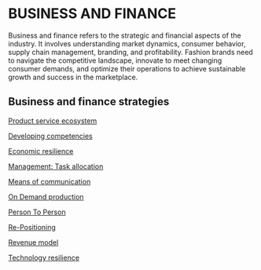 
# BUSINESS AND FINANCE

Business and finance refers to the strategic and financial aspects of the industry. It involves understanding market dynamics, consumer behavior, supply chain management, branding, and profitability. Fashion brands need to navigate the competitive landscape, innovate to meet changing consumer demands, and optimize their operations to achieve sustainable growth and success in the marketplace.

## Business and finance strategies

[Product service ecosystem](http://circularloopholes.net/category/business/Building%20Product-Service%20Ecosystems.html)


[Developing competencies](http://circularloopholes.net/category/business/Developing%20competencies.html)


[Economic resilience](http://circularloopholes.net/category/business/Economic%20resilience.html)


[Management: Task allocation](http://circularloopholes.net/category/business/Management_%20Task%20allocation.html)


[Means of communication](http://circularloopholes.net/category/business/Means%20of%20Communication.html)


[On Demand production](http://circularloopholes.net/category/business/On%20demand%20production.html)


[Person To Person](http://circularloopholes.net/category/business/P2P%20(Person%20to%20Person).html)


[Re-Positioning](http://circularloopholes.net/category/business/Re-positioning.html)


[Revenue model](http://circularloopholes.net/category/business/Revenue%20mode.html)


[Technology resilience](http://circularloopholes.net/category/business/Technology%20resilience.html)
